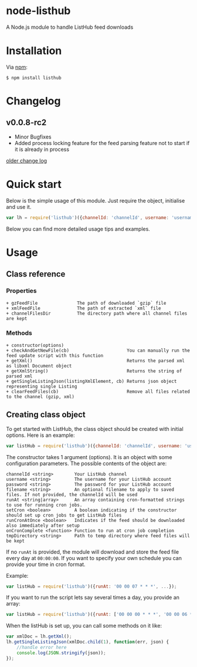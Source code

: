 # node-listhub

A Node.js module to handle ListHub feed downloads

# Installation

Via [npm][]:

    $ npm install listhub

# Changelog

## v0.0.8-rc2

- Minor Bugfixes
- Added process locking feature for the feed parsing feature not to start if it is already in process

[older change log](./CHANGELOG.md)

# Quick start

Below is the simple usage of this module. Just require the object, initialise and use it.

```JavaScript
var lh = require('listhub')({channelId: 'channelId', username: 'username', password: 'pass'});
```

Below you can find more detailed usage tips and examples.

# Usage

## Class reference

### Properties

	+ gzFeedFile               The path of downloaded `gzip` file 
	+ xmlFeedFile              The path of extracted `xml` file
	+ channelFilesDir          The directory path where all channel files are kept

### Methods

	+ constructor(options)
	+ checkAndGetNewFile(cb)                      You can manually run the feed update script with this function
	+ getXml()                                    Returns the parsed xml as libxml Document object
	+ getXmlString()                              Returns the string of parsed xml
	+ getSingleListingJson(listingXmlElement, cb) Returns json object representing single Listing
	+ clearFeedFiles(cb)                          Remove all files related to the channel (gzip, xml)

## Creating class object

To get started with ListHub, the class object should be created with initial options. Here is an example:

```JavaScript
var listHub = require('listhub')({channelId: 'channelId', username: 'username', password: 'pass'});
```

The constructor takes 1 argument (options). It is an object with some configuration parameters. 
The possible contents of the object are:

```
channelId <string>        Your ListHub channel
username <string>         The username for your ListHub account
password <string>         The password for your ListHub account
filename <string>         An optional filename to apply to saved files. If not provided, the channelId will be used
runAt <string|array>      An array containing cron-formatted strings to use for running cron jobs.
setCron <boolean>         A boolean indicating if the constructor should set up cron jobs to get ListHub files
runCronAtOnce <boolean>   Indicates if the feed should be downloaded also immediately after setup
onCronComplete <function> Function to run at cron job completion
tmpDirectory <string>     Path to temp directory where feed files will be kept
```

If no `runAt` is provided, the module will download and store the feed file every day at `00:00:00`.
If you want to specify your own schedule you can provide your time in cron format.

Example:

```JavaScript
var listHub = require('listhub')({runAt: '00 00 07 * * *', ...});
```  

If you want to run the script lets say several times a day, you provide an array:

```JavaScript
var listHub = require('listhub')({runAt: ['00 00 00 * * *', '00 00 06 * * *', '00 00 12 * * *'], ...});
```  

When the listHub is set up, you can call some methods on it like:

```JavaScript
var xmlDoc = lh.getXml();
lh.getSingleListingJson(xmlDoc.child(1), function(err, json) {
    //handle error here
    console.log(JSON.stringify(json));
});
```
 
[npm]: https://www.npmjs.org/package/listhub
[libxmljs]: https://github.com/polotek/libxmljs